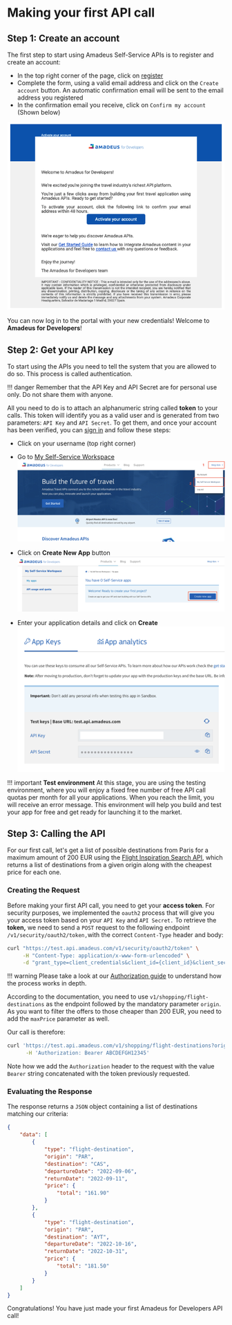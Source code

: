 # Making your first API call

## Step 1: Create an account

The first step to start using Amadeus Self-Service APIs is to register and create an account:

* In the top right corner of the page, click on [register](https://developers.amadeus.com/register)
* Complete the form, using a valid email address and click on the `Create account` button. An automatic confirmation email will be sent to the email address you registered
* In the confirmation email you receive, click on `Confirm my account` (Shown below)

![email_confirmation](../images/email_confirmation.png)

You can now log in to the portal with your new credentials! Welcome to **Amadeus for Developers**!

## Step 2: Get your API key

To start using the APIs you need to tell the system that you are allowed to do so. This process is called authentication.

!!! danger
    Remember that the API Key and API Secret are for personal use only. Do not share them with anyone.

All you need to do is to attach an alphanumeric string called **token** to your calls. This token will identify you as a valid user and is generated from two parameters: `API Key` and `API Secret`. To get them, and once your account has been verified, you can [sign in](https://developers.amadeus.com/signin) and follow these steps:

* Click on your username \(top right corner\) 
* Go to [My Self-Service Workspace](https://developers.amadeus.com/my-apps) 
    ![api_key1](../images/api_key1.png)

* Click on **Create New App** button
    ![api_key2](../images/api_key2.png)

* Enter your application details and click on **Create**
    ![api_key3](../images/api_key3.png)

!!! important
    **Test environment** 
    At this stage, you are using the testing environment, where you will enjoy a fixed free number of free API call quotas per month for all your applications. When you reach the limit, you will receive an error message. This environment will help you build and test your app for free and get ready for launching it to the market.

## Step 3: Calling the API

For our first call, let's get a list of possible destinations from Paris for a maximum amount of 200 EUR using the [Flight Inspiration Search API](https://developers.amadeus.com/self-service/category/air/api-doc/flight-inspiration-search/api-reference), which returns a list of destinations from a given origin along with the cheapest price for each one.

### Creating the Request

Before making your first API call, you need to get your **access token**. For security purposes, we implemented the `oauth2` process that will give you your access token based on your `API Key` and `API Secret.` To retrieve the **token,** we need to send a `POST` request to the following endpoint `/v1/security/oauth2/token,`with the correct `Content-Type` header and body:

```bash
curl "https://test.api.amadeus.com/v1/security/oauth2/token" \
     -H "Content-Type: application/x-www-form-urlencoded" \
     -d "grant_type=client_credentials&client_id={client_id}&client_secret={client_secret}"
```

!!! warning
    Please take a look at our [Authorization guide](../guides/authorization.md) to understand how the process works in depth.

According to the documentation, you need to use `v1/shopping/flight-destinations` as the endpoint followed by the mandatory parameter `origin`. As you want to filter the offers to those cheaper than 200 EUR, you need to add the `maxPrice` parameter as well.

Our call is therefore:

```bash
curl 'https://test.api.amadeus.com/v1/shopping/flight-destinations?origin=PAR&maxPrice=200' \
      -H 'Authorization: Bearer ABCDEFGH12345'
```

Note how we add the `Authorization` header to the request with the value `Bearer` string concatenated with the token previously requested.

### Evaluating the Response

The response returns a `JSON` object containing a list of destinations matching our criteria:

```json
{
    "data": [
        {
            "type": "flight-destination",
            "origin": "PAR",
            "destination": "CAS",
            "departureDate": "2022-09-06",
            "returnDate": "2022-09-11",
            "price": {
                "total": "161.90"
            }
        },
        {
            "type": "flight-destination",
            "origin": "PAR",
            "destination": "AYT",
            "departureDate": "2022-10-16",
            "returnDate": "2022-10-31",
            "price": {
                "total": "181.50"
            }
        }
    ]
}
```

Congratulations! You have just made your first Amadeus for Developers API call!

